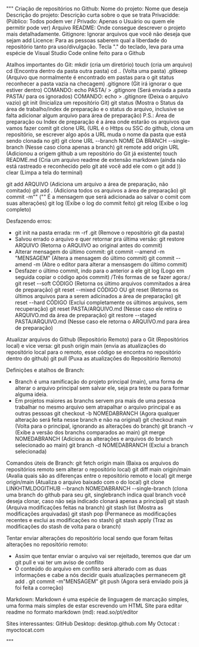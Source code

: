 """
Criação de repositórios no Github:
Nome do projeto: Nome que deseja
Descrição do projeto: Descrição curta sobre o que se trata 
Privacidde: (Público: Todos podem ver / Privado: Apenas o Usuário ou quem ele permitir pode ver) 
Arquivo README: Onde consegue descrever o projeto mais detalhadamente. 
Gitignore: Ignorar arquivos que você não deseja que sejam add 
Licence: Para as pessoas saberem qual a liberdade do repositório tanto pra uso/divulgação.
Tecla "." do teclado, leva para uma espécie de Visual Studio Code online feito para o Github


Atalhos importantes do Git:
mkdir (cria um diretório)
touch (cria um arquivo)
cd (Encontra dentro da pasta outra pasta)
cd .. (Volta uma pasta)
.gitkeep (Arquivo que normalmente é encontrado em pastas para o git status reconhecer a pasta vazia na checagem)
.gitignore (Git irá ignorar o que estiver dentro)
COMANDO: echo PASTA/ > .gitignore (Será enviada a pasta PASTA/ para os ignorados)
COMANDO: echo > .gitignore (Deixa o arquivo vazio)
git init (Inicializa um repositório Git)
git status (Mostra o Status da área de trabalho/index de preparação e o status do arquivo, inclusive se falta adicionar algum arquivo para área de preparação)
P.S.: Área de preparação ou Index de preparação é a área onde estarão os arquivos que vamos fazer comit
git clone URL (URL é o Https ou SSC do github, clona um repositório, se escrever algo após a URL muda o nome da pasta que está sendo clonada no git)
git clone URL --branch NOME DA BRANCH --single-branch (Nesse caso clona apenas a branch)
git remote add origin URL (Adicionou a origem github a um repositório do Git já existente)
touch README.md (Cria um arquivo readme de extensão markdown (ainda não está rastreado e reconhecido pelo git até você add ele com o git add <file>))
clear (Limpa a tela do terminal)

git add ARQUIVO (Adiciona um arquivo a área de preparação, não comitado)
git add . (Adiciona todos os arquivos a área de preparação)
git commit -m"" ("" É a mensagem que será adicionada ao salvar o comit com suas alterações)
git log (Exibe o log do commit feito)
git relog (Exibe o log completo)

Desfazendo erros:
- git init na pasta errada:
rm -rf .git (Remove o repositório git da pasta)
- Salvou errado o arquivo e quer retornar pra última versão:
git restore ARQUIVO (Retorna o ARQUIVO ao original antes do commit)
- Alterar mensagem do último commit:
git commit --amend -m "MENSAGEM" (Altera a mensagem do último commit)
git commit --amend -m (Abre o editor para alterar a mensasgem do último commit)
- Desfazer o último commit, indo para o anterior a ele
git log (Logo em seguida copiar o código após commit)
/Três formas de se fazer agora:/
git reset --soft CÓDIGO (Retorna os último arquivos commitados a área de preparação)
git reset --mixed CÓDIGO OU git reset (Retorna os últimos arquivos para a serem adicinados a área de preparação)
git reset --hard CÓDIGO (Exclui completamente os últimos arquivos, sem recuperação)
git reset PASTA/ARQUIVO.md (Nesse caso ele retira o ARQUIVO.md da área de preparação)
git restore --staged PASTA/ARQUIVO.md (Nesse caso ele retorna o ARQUIVO.md para área de preparação)

Atualizar arquivos do Github (Repositório Remoto) para o Git (Repositórios local) e vice versa:
git push origin main (envia as atualizações do repositório local para o remoto, esse código se encontra no repositório dentro do github)
git pull (Puxa as atualizações do Repositório Remoto)

Definições e atalhos de Branch:
- Branch é uma ramificação do projeto principal (main), uma forma de alterar o arquivo principal sem salvar ele, seja pra teste ou para formar alguma ideia.
- Em projetos maiores as branchs servem pra mais de uma pessoa trabalhar no mesmo arquivo sem atrapalhar o arquivo principal e as outras pessoas
git checkout -b NOMEDABRANCH (Agora qualquer alteração será feita nesse branch e não na original)
git checkout main (Volta para o principal, ignorando as alterações do branch)
git branch -v (Exibe a versão dos branchs comparados ao main)
git merge NOMEDABRANCH (Adiciona as alterações e arquivos do branch selecionado ao main)
git branch -d NOMEDABRANCH (Exclui a branch selecionada)

Comandos úteis de Branch:
git fetch origin main (Baixa os arquivos do repositórios remoto sem alterar o repositório local)
git diff main origin/main (Avalia quais são as diferenças entre o repositório remoto e local)
git merge origin/main (Atualiza o arquivo baixado com o do local)
git clone LINKHTMLDOGITHUB --branch NOMEDABRANCH --single-branch (clona uma branch do github para seu git, singlebranch indica qual branch você deseja clonar, caso não seja indicado clonará apenas a principal)
git stash (Arquiva modificações feitas na branch)
git stash list (Mostra as modificações arquivadas)
git stash pop (Permanece as modificações recentes e exclui as modificações no stash)
git stash apply (Traz as modificações do stash de volta para o branch)


Tentar enviar alterações do repositório local sendo que foram feitas alterações no repositório remoto:
- Assim que tentar enviar o arquivo vai ser rejeitado, teremos que dar um git pull e vai ter um aviso de conflito
- O conteúdo do arquivo em conflito será alterado com as duas informações e cabe a nós decidir quais atualizações permanecem
git add .
git commit -m"MENSAGEM"
git push (Agora será enviado pois já foi feita a correção)


Markdown:
Markdown é uma espécie de linguagem de marcação simples, uma forma mais simples de estar escrevendo um HTML
Site para editar readme no formato markdown (md): read.so/pt/editor

Sites interessantes:
GitHub Desktop: desktop.github.com
My Octocat : myoctocat.com


"""
